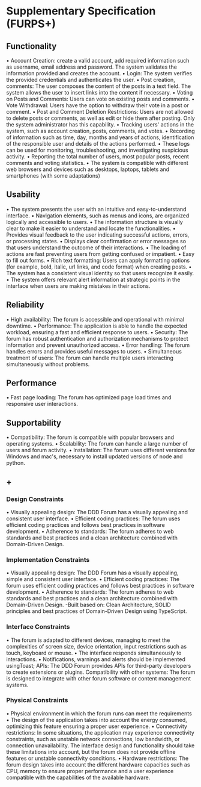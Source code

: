# Supplementary Specification (FURPS+)

## Functionality


•	Account Creation: create a valid account, add required information such as username, email address and password. The system validates the information provided and creates the account.
•	Login: The system verifies the provided credentials and authenticates the user.
•	Post creation, comments: The user composes the content of the posts in a text field. The system allows the user to insert links into the content if necessary.
•	Voting on Posts and Comments: Users can vote on existing posts and comments. 
•	Vote Withdrawal: Users have the option to withdraw their vote in a post or comment.
•	Post and Comment Deletion Restrictions: Users are not allowed to delete posts or comments, as well as edit or hide them after posting. Only the system administrator has this capability.
•	Tracking users' actions in the system, such as account creation, posts, comments, and votes.
•	Recording of information such as time, day, months and years of actions, identification of the responsible user and details of the actions performed.
•	These logs can be used for monitoring, troubleshooting, and investigating suspicious activity.
•	Reporting the total number of users, most popular posts, recent comments and voting statistics.
•	The system is compatible with different web browsers and devices such as desktops, laptops, tablets and smartphones (with some adaptations)



## Usability 

•	The system presents the user with an intuitive and easy-to-understand interface.
•	Navigation elements, such as menus and icons, are organized logically and accessible to users.
•	The information structure is visually clear to make it easier to understand and locate the functionalities.
•	Provides visual feedback to the user indicating successful actions, errors, or processing states.
•	Displays clear confirmation or error messages so that users understand the outcome of their interactions.
•	The loading of actions are fast preventing users from getting confused or impatient.
•	Easy to fill out forms.
•	Rich text formatting: Users can apply formatting options (for example, bold, italic, url links, and code format) when creating posts. 
•	The system has a consistent visual identity so that users recognize it easily.
•	The system offers relevant alert information at strategic points in the interface when users are making mistakes in their actions.


## Reliability

•	High availability: The forum is accessible and operational with minimal downtime. 
•	Performance: The application is able to handle the expected workload, ensuring a fast and efficient response to users.
•	Security: The forum has robust authentication and authorization mechanisms to protect information and prevent unauthorized access. 
•	Error handling: The forum handles errors and provides useful messages to users.
•	Simultaneous treatment of users: The forum can handle multiple users interacting simultaneously without problems.



## Performance

•	Fast page loading: The forum has optimized page load times and responsive user interactions.

## Supportability

•	Compatibility: The forum is compatible with popular browsers and operating systems.
•	Scalability: The forum can handle a large number of users and forum activity.
•	Installation: The forum uses different versions for Windows and mac's, necessary to install updated versions of node and python.

## +

### Design Constraints

•	Visually appealing design: The DDD Forum has a visually appealing and consistent user interface.
•	Efficient coding practices: The forum uses efficient coding practices and follows best practices in software development.
•	Adherence to standards: The forum adheres to web standards and best practices and a clean architecture combined with Domain-Driven Design.

### Implementation Constraints

•	Visually appealing design: The DDD Forum has a visually appealing, simple and consistent user interface.
•	Efficient coding practices: The forum uses efficient coding practices and follows best practices in software development.
•	Adherence to standards: The forum adheres to web standards and best practices and a clean architecture combined with Domain-Driven Design. -Built based on: Clean Architecture, SOLID principles and best practices of Domain-Driven Design using TypeScript.


### Interface Constraints

•	The forum is adapted to different devices, managing to meet the complexities of screen size, device orientation, input restrictions such as touch, keyboard or mouse.
•	The interface responds simultaneously to interactions.
•	Notifications, warnings and alerts should be implemented usingToast; APIs: The DDD Forum provides APIs for third-party developers to create extensions or plugins. Compatibility with other systems: The forum is designed to integrate with other forum software or content management systems.

### Physical Constraints


•	Physical environment in which the forum runs can meet the requirements 
•	The design of the application takes into account the energy consumed, optimizing this feature ensuring a proper user experience.
•	Connectivity restrictions: In some situations, the application may experience connectivity constraints, such as unstable network connections, low bandwidth, or connection unavailability. The interface design and functionality should take these limitations into account, but the forum does not provide offline features or unstable connectivity conditions.
•	Hardware restrictions: The forum design takes into account the different hardware capacities such as CPU, memory to ensure proper performance and a user experience compatible with the capabilities of the available hardware.
